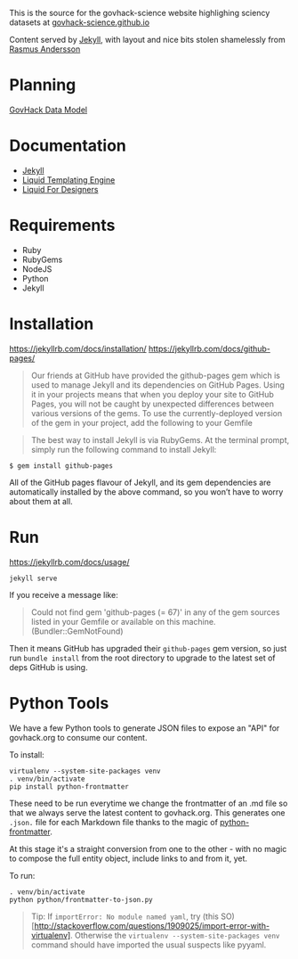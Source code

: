 This is the source for the govhack-science website highlighing sciency datasets at [govhack-science.github.io](http://govhack-science.github.io)

Content served by [Jekyll](http://jekyllrb.com/docs/), with layout and nice bits stolen shamelessly from [Rasmus Andersson](https://github.com/rsms/rsms.github.com)



# Planning
[GovHack Data Model](https://www.lucidchart.com/documents/edit/d36186be-0c77-4e89-a735-6022a716566a)


# Documentation
- [Jekyll](https://jekyllrb.com/docs/github-pages/)
- [Liquid Templating Engine](https://shopify.github.io/liquid/)
- [Liquid For Designers](https://github.com/Shopify/liquid/wiki/Liquid-for-Designers)


# Requirements
- Ruby
- RubyGems
- NodeJS
- Python
- Jekyll

# Installation
https://jekyllrb.com/docs/installation/
https://jekyllrb.com/docs/github-pages/

> Our friends at GitHub have provided the github-pages gem which is used to manage Jekyll and its dependencies on GitHub Pages. Using it in your projects means that when you deploy your site to GitHub Pages, you will not be caught by unexpected differences between various versions of the gems. To use the currently-deployed version of the gem in your project, add the following to your Gemfile

> The best way to install Jekyll is via RubyGems. At the terminal prompt, simply run the following command to install Jekyll:

`$ gem install github-pages`

All of the GitHub pages flavour of Jekyll, and its gem dependencies are automatically installed by the above command, so you won’t have to worry about them at all.


# Run
https://jekyllrb.com/docs/usage/

`jekyll serve`

If you receive a message like:

> Could not find gem 'github-pages (= 67)' in any of the gem sources listed in your Gemfile or available on this machine. (Bundler::GemNotFound)

Then it means GitHub has upgraded their `github-pages` gem version, so just run `bundle install` from the root directory to upgrade to the latest set of deps GitHub is using.

# Python Tools
We have a few Python tools to generate JSON files to expose an "API" for govhack.org to consume our content.

To install:
```
virtualenv --system-site-packages venv
. venv/bin/activate
pip install python-frontmatter
```

These need to be run everytime we change the frontmatter of an .md file so that we always serve the latest content to govhack.org. This generates one `.json.` file for each Markdown file thanks to the magic of [python-frontmatter](https://pypi.python.org/pypi/python-frontmatter/0.2.1).

At this stage it's a straight conversion from one to the other - with no magic to compose the full entity object, include links to and from it, yet. 

To run:
```
. venv/bin/activate
python python/frontmatter-to-json.py
```

> Tip: If `importError: No module named yaml`, try (this SO)[http://stackoverflow.com/questions/1909025/import-error-with-virtualenv]. Otherwise the `virtualenv --system-site-packages venv` command should have imported the usual suspects like pyyaml.
